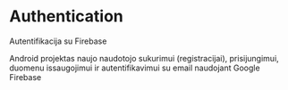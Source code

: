 # Authentication
Autentifikacija su Firebase

Android projektas naujo naudotojo sukurimui (registracijai), prisijungimui, duomenu issaugojimui ir autentifikavimui su email naudojant Google Firebase
